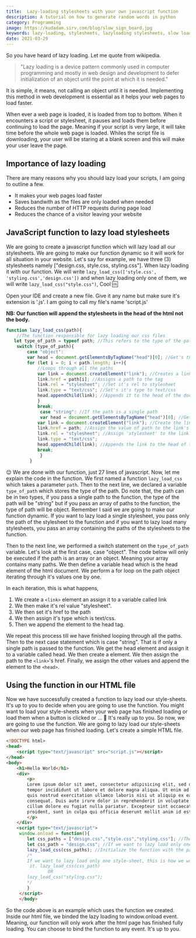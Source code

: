 ```yaml
---
title:  Lazy-loading stylesheets with your own javascript function
description: A tutorial on how to generate random words in python
category: Programming
image: https://kudadam.sirv.com/blog/slow_sign_board.jpg
keywords: lazy-loading, stylesheets, lazyloading stylesheets, slow loading
date: 2021-03-29
---
```


So you have heard of lazy loading. Let me quote from wikipedia. 
> "Lazy loading is a device pattern commonly used in computer programming and mostly in 
> web design and development to defer initialization of an object until the point at 
> which it is needed."

It is simple, it means, not calling an object until it is needed. Implementing this method in web development is essential as it helps your web pages to load faster. 

When ever a web page is loaded, it is loaded from top to bottom. When it encounters a script or stylesheet, it pauses and loads them before continuing to load the page.
Meaning if your script is very large, it will take time before the whole web page is loaded.
Whiles the script file is downloading, your user will be staring at a blank screen and this will make your user leave the page.


## Importance of lazy loading

There are many reasons why you should lazy load your scripts, I am going to outline a few.

- It makes your web pages load faster
- Saves bandwith as the files are only loaded when needed
- Reduces the number of HTTP requests during page load
- Reduces the chance of a visitor leaving your website

## JavaScript function to lazy load stylesheets
We are going to create a javascript function which will lazy load all our stylesheets. We are going to make our function dynamic so it will work for all situation in your website.
Let's say for example, we have three (3) stylesheets namely ["design.css, style.css, styling.css"]. When lazy loading it with our function.
We will write `lazy_load_css(['style.css', 'styling.css','design.css'])` and when lazy loading only one of them, we will write `lazy_load_css("style.css")`, Cool :cool:

Open your IDE and create a new file. Give it any name but make sure it's extension is '.js'. I am going to call my file's name 'script.js'

__NB: Our function will append the stylesheets in the head of the html not the body.__

```javascript
function lazy_load_css(path){
    //The function responsible for lazy loading our css files
   let type_of_path = typeof path; //This refers to the type of the path. It can be string or object 
    switch (type_of_path){ 
        case "object":
        var head = document.getElementsByTagName("head")[0]; //Get's the head element 
        for (let i = 0; i < path.length; i++){ 
            //Loops through all the paths
            var link = document.createElement("link"); //Creates a link element 
            link.href = path[i]; //Assigns a path to the tag 
            link.rel = "stylesheet"; //Set it's rel to stylesheet 
            link.type = "text/css"; //Set's it's type to text/css
            head.appendChild(link); //Appends it to the head of the document.
            }
            break;
             case "string": //If the path is a single path
             var head = document.getElementsByTagName("head")[0]; //Get the head element from the html document
            var link = document.createElement("link"); //Create the link element
            link.href = path; //Assign the value of path to the link's href 
            link.rel = "stylesheet"; //Assign 'stylesheet' to the link 
            link.type = "text/css";
            head.appendChild(link); //Appends the link to the head of the document. 
            break;
             } 
         } 
```

:relieved: We are done with our function, just 27 lines of javascript.
Now, let me explain the code in the function. We first named a function `lazy_load_css` which takes a parameter `path`.
Then to the next line, we declared a variable `type_of_path` which stores the type of the
path. Do note that, the path can be in two types, if you pass a single path to the
function, the type of the path will be "string" but if you pass an array of paths to the
function, the type of path will be object. Remember I said we are going to make our 
function dynamic.
If you want to lazy load a single stylesheet, you pass only the path of the stylesheet
to the function and if you want to lazy load many stylesheets, you pass an array
containing the paths of the stylesheets to the function.

Then to the next line, we performed a switch statement on the `type_of_path` variable. Let's look at the first case, case "object". The code below will only be executed if the path is an array or an object. Meaning your array contains many paths. We then define a variable head which is the head element of the html document.
We perform a for loop on the path object iterating through it's values one by one. 

In each iteration, this is what happens,

1.   We create a `<link>` element an assign it to a variable called link
2.   We then make it's rel value "stylesheet".
3.   We then set it's href to the path
4.   We then assign it's type which is text/css.
5.  Then we append the element to the head tag.

We repeat this process till we have finished looping through all the paths.
Then to the next case statement which is case "string". That is if only a single path is passed to the function.
We get the head element and assign it to a variable called head. We then create a <link> element.
We then assign the path to the `<link>`'s href.
Finally, we assign the other values and append the element to the `<head>`. 

## Using the function in our HTML file

Now we have successfully created a function to lazy load our style-sheets. It's up to you to decide when you are going to use the function.
You might want to load your style-sheets when your web page has finished loading or load them when a button is clicked or ... :thinking:
It's really up to you. So now, we are going to use the function. We are going to lazy load our  style-sheets when our web page has finished loading.
Let's create a simple HTML file. 

```html
<!DOCTYPE html>
<head>
    <script type="text/javascript" src="script.js"></script>
</head>
<body>
    <h1>Hello World</h1>
    <div>
        <p>
        Lorem ipsum dolor sit amet, consectetur adipisicing elit, sed do eiusmod
        tempor incididunt ut labore et dolore magna aliqua. Ut enim ad minim veniam,
        quis nostrud exercitation ullamco laboris nisi ut aliquip ex ea commodo
        consequat. Duis aute irure dolor in reprehenderit in voluptate velit esse
        cillum dolore eu fugiat nulla pariatur. Excepteur sint occaecat cupidatat non
        proident, sunt in culpa qui officia deserunt mollit anim id est laborum.
        </p>
    </div> 
    <script type="text/javascript">
     window.onload = function(){
        let css_paths = ["design.css","style.css","styling.css"]; //The paths to the css files we want to lazy load.                         
        let css_path = "design.css"; //If we want to lazy load only one stylesheet, this will be the code                         
        lazy_load_css(css_paths); //Initialize the function with the paths.             
        /*
        If we want to lazy load only one style-sheet, this is how we would do
         it. lazy_load_css(css_path)
                OR 
        lazy_load_css("styling.css"); 
        */ 
        }
     </script>
     </body>
```
So the code above is an example which uses the function we created. Inside our html file, we binded the lazy loading to window.onload event. Meaning, our function will only work after the html page has finished fully loading. You can choose to bind the function to any event. It's up to you. 

